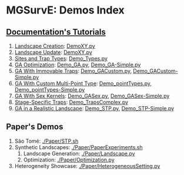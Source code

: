 # MGSurvE: Demos Index

## [Documentation's Tutorials](https://chipdelmal.github.io/MGSurvE/build/html/demos.html)

1. [Landscape Creation](https://chipdelmal.github.io/MGSurvE/build/html/landscapeCreation.html): [DemoXY.py](https://github.com/Chipdelmal/MGSurvE/blob/main/MGSurvE/demos/Demo_XY.py)
2. [Landscape Update](https://chipdelmal.github.io/MGSurvE/build/html/landscapeUpdate.html): [DemoXY.py](https://github.com/Chipdelmal/MGSurvE/blob/main/MGSurvE/demos/Demo_XY.py)
3. [Sites and Trap Types](https://chipdelmal.github.io/MGSurvE/build/html/landscapeTraps.html): [Demo_Types.py](https://github.com/Chipdelmal/MGSurvE/blob/main/MGSurvE/demos/Demo_Types.py)
4. [GA Optimization](https://chipdelmal.github.io/MGSurvE/build/html/GA.html): [Demo_GA.py](https://github.com/Chipdelmal/MGSurvE/blob/main/MGSurvE/demos/Demo_GA.py), [Demo_GA-Simple.py](https://github.com/Chipdelmal/MGSurvE/blob/main/MGSurvE/demos/Demo_GA-Simple.py)
5. [GA With Immovable Traps](https://chipdelmal.github.io/MGSurvE/build/html/GA_custom.html): [Demo_GACustom.py](https://github.com/Chipdelmal/MGSurvE/blob/main/MGSurvE/demos/Demo_GACustom.py), [Demo_GACustom-Simple.py](https://github.com/Chipdelmal/MGSurvE/blob/main/MGSurvE/demos/Demo_GACustom-Simple.py)
6. [GA With Custom Multi-Point Type](https://chipdelmal.github.io/MGSurvE/build/html/GA_sites.html): [Demo_pointTypes.py](https://github.com/Chipdelmal/MGSurvE/blob/main/MGSurvE/demos/Demo_pointTypes.py), [Demo_pointTypes-Simple.py](https://github.com/Chipdelmal/MGSurvE/blob/main/MGSurvE/demos/Demo_pointTypes-Simple.py)
7. [GA With Sex Kernels](https://chipdelmal.github.io/MGSurvE/build/html/GA_complex.html): [Demo_GASex.py](https://github.com/Chipdelmal/MGSurvE/blob/main/MGSurvE/demos/Demo_GASex.py), [Demo_GASex-Simple.py](https://github.com/Chipdelmal/MGSurvE/blob/main/MGSurvE/demos/Demo_GASex-Simple.py)
8. [Stage-Specific Traps](https://chipdelmal.github.io/MGSurvE/build/html/OT_trapMask.html): [Demo_TrapsComplex.py](https://github.com/Chipdelmal/MGSurvE/blob/main/MGSurvE/demos/Demo_TrapsComplex.py)
9. [GA in a Realistic Landscape](https://chipdelmal.github.io/MGSurvE/build/html/GA_STP.html): [Demo_STP.py](https://github.com/Chipdelmal/MGSurvE/blob/main/MGSurvE/demos/Paper/STP.py), [Demo_STP-Simple.py](https://github.com/Chipdelmal/MGSurvE/blob/main/MGSurvE/demos/Paper/STP-Simple.py)


## Paper's Demos

1. São Tomé: [./Paper/STP.sh](./Paper/STP.py)
2. Synthetic Landscapes: [./Paper/PaperExperiments.sh](./Paper/PaperExperiments.sh)
   1. Landscape Generation: [./Paper/Landscape.py](./Paper/Landscape.py)
   2. Optimization: [./Paper/Optimization.py](./Paper/Optimization.py)
3. Heterogeneity Showcase: [./Paper/HeterogeneousSetting.py](./Paper/HeterogeneousSetting.py)